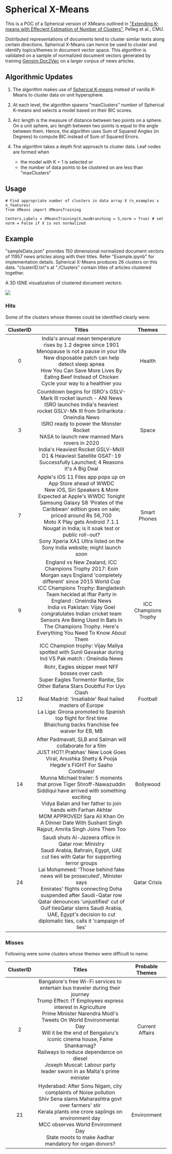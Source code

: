 # Spherical X-Means

This is a POC of a Spherical version of XMeans outlined in ["Extending K-means with Effecient Estimation of Number of Clusters"](https://www.cs.cmu.edu/~dpelleg/download/xmeans.pdf), Pelleg et al., CMU.

Distributed representations of documents tend to cluster similar texts along certain directions. Spherical X-Means can hence be used to cluster and identify topics/themes in document vector space. This algorithm is validated on a sample of normalized document vectors generated by training [Gensim Doc2Vec](https://radimrehurek.com/gensim/models/doc2vec.html) on a larger corpus of news articles.

## Algorithmic Updates

1. The algorithm makes use of [Spherical K-means](https://github.com/clara-labs/spherecluster) instead of vanilla K-Means to cluster data on unit hypersphere.

2. At each level, the algorithm spawns "maxClusters" number of Spherical K-means and selects a model based on their BIC scores.

3. Arc length is the measure of distance between two points on a sphere. On a unit sphere, arc length between two points is equal to the angle between them. Hence, the algorithm uses Sum of Squared Angles (in Degrees) to compute BIC instead of Sum of Squared Errors.

4. The algorithm takes a depth first approach to cluster data. Leaf nodes are formed when 

	- the model with K = 1 is selected or
	- the number of data points to be clustered on are less than "maxClusters"

## Usage

```
# Find appropriate number of clusters in data array X (n_examples x n_features)
from XMeans import XMeansTraining

Centers,Labels = XMeansTraining(X,maxBranching = 5,norm = True) # set norm = False if X is not normalized
```	

## Example

"sampleData.json" provides 150 dimensional normalized document vectors of 11957 news articles along with their titles. Refer "Example.ipynb" for implementation details. Spherical X-Means produces 26 clusters on this data. "clusterID.txt"s at "./Clusters" contain titles of articles clustered together. 

A 3D tSNE visualization of clustered document vectors:

![](https://github.com/sagarkurandwad/Spherical-X-Means/raw/master/GIF/3D_visualization.gif)


### Hits

Some of the clusters whose themes could be identified clearly were:


| ClusterID |                                                                                                                                                                                                                                               Titles                                                                                                                                                                                                                                               |        Themes        |
|:---------:|:--------------------------------------------------------------------------------------------------------------------------------------------------------------------------------------------------------------------------------------------------------------------------------------------------------------------------------------------------------------------------------------------------------------------------------------------------------------------------------------------------:|:--------------------:|
|     0     |                                                                                                                    India's annual mean temperature rises by 1.2 degree since 1901<br/>Menopause is not a pause in your life<br/>New disposable patch can help detect sleep apnea<br/>How You Can Save More Lives By Eating Beef Instead of Chicken<br/>Cycle your way to a healthier you                                                                                                                   |        Health        |
|     3     |Countdown begins for ISRO's GSLV-Mark III rocket launch - ANI News<br/>ISRO launches India's heaviest rocket GSLV-Mk III from Sriharikota : Oneindia News<br/>ISRO ready to power the Monster Rocket<br/>NASA to launch new manned Mars rovers in 2020<br/>India's Heaviest Rocket GSLV-MkIII D1 & Heaviest Satellite GSAT-19 Successfully Launched; 4 Reasons It's A Big Deal                                                         |         Space        |
|     7     |                                                     Apple's iOS 11 Files app pops up on App Store ahead of WWDC<br/>New iOS, Siri Speakers & More Expected at Apple's WWDC Tonight<br/>Samsung Galaxy S8 'Pirates of the Caribbean' edition goes on sale; priced around Rs 56,700<br/>Moto X Play gets Android 7.1.1 Nougat in India; is it soak test or public roll-out?<br/>Sony Xperia XA1 Ultra listed on the Sony India website; might launch soon                                                    |     Smart Phones     |
|     9     | England vs New Zealand, ICC Champions Trophy 2017: Eoin Morgan says England 'completely different' since 2015 World Cup<br/>ICC Champions Trophy: Bangladesh Team heckled at Iftar Party in England : Oneindia News<br/>India vs Pakistan: Vijay Goel congratulates Indian cricket team<br/>Sensors Are Being Used In Bats In The Champions Trophy. Here's Everything You Need To Know About Them<br/>ICC Champion trophy: Vijay Mallya spotted with Sunil Gavaskar during Ind VS Pak match : Oneindia News | ICC Champions Trophy |
|     12    |                                                                                              Rohr, Eagles skipper meet NFF bosses over cash<br/>Super Eagles Tormentor Rantie, Six Other Bafana Stars Doubtful For Uyo Clash<br/>Real Madrid: 'Insatiable' Real hailed masters of Europe<br/>La Liga: Girona promoted to Spanish top flight for first time<br/>Bhaichung backs franchise fee waiver for EB, MB                                                                                             |       Football       |
|     14    |                       After Padmavati, SLB and Salman will collaborate for a film<br/>JUST HOT! Prabhas' New Look Goes Viral; Anushka Shetty & Pooja Hegde's FIGHT For Saaho Continues!<br/>Munna Michael trailer: 5 moments that prove Tiger Shroff-Nawazuddin Siddiqui have arrived with something exciting<br/>Vidya Balan and her father to join hands with Farhan Akhtar<br/>MOM APPROVED! Sara Ali Khan On A Dinner Date With Sushant Singh Rajput; Amrita Singh Joins Them Too                      |       Bollywood      |
|     24    |                            Saudi shuts Al-Jazeera office in Qatar row: Ministry<br/> Saudi Arabia, Bahrain, Egypt, UAE cut ties with Qatar for supporting terror groups<br/>Lai Mohammed: 'Those behind fake news will be prosecuted', Minister says<br/>Emirates' flights connecting Doha suspended after Saudi-Qatar row<br/>Qatar denounces 'unjustified' cut of Gulf tiesQatar slams Saudi Arabia, UAE, Egypt's decision to cut diplomatic ties, calls it 'campaign of lies'                           |     Qatar Crisis     |

### Misses

Following were some clusters whose themes were difficult to name:

| ClusterID |                                                                                                                                                                                                   Titles                                                                                                                                                                                                   | Probable Themes |
|:---------:|:----------------------------------------------------------------------------------------------------------------------------------------------------------------------------------------------------------------------------------------------------------------------------------------------------------------------------------------------------------------------------------------------------------:|:---------------:|
|     2     | Bangalore's free Wi-Fi services to entertain bus traveler during their journey<br/>Trump Effect: IT Employees express interest in Agriculture<br/>Prime Minister Narendra Modi's Tweets On World Environmental Day<br/>Will it be the end of Bengaluru's iconic cinema house, Fame Shankarnag?<br/>Railways to reduce dependence on diesel<br/>Joseph Muscat: Labour party leader sworn in as Malta's prime minister | Current Affairs |
|     21    |                                                                  Hyderabad: After Sonu Nigam, city complaints of Noise pollution<br/>Shiv Sena slams Maharashtra govt over farmers' stir<br/>Kerala plants one crore saplings on environment day<br/>MCC observes World Environment Day<br/>State moots to make Aadhar mandatory for organ donors?                                                                 |   Environment   |






